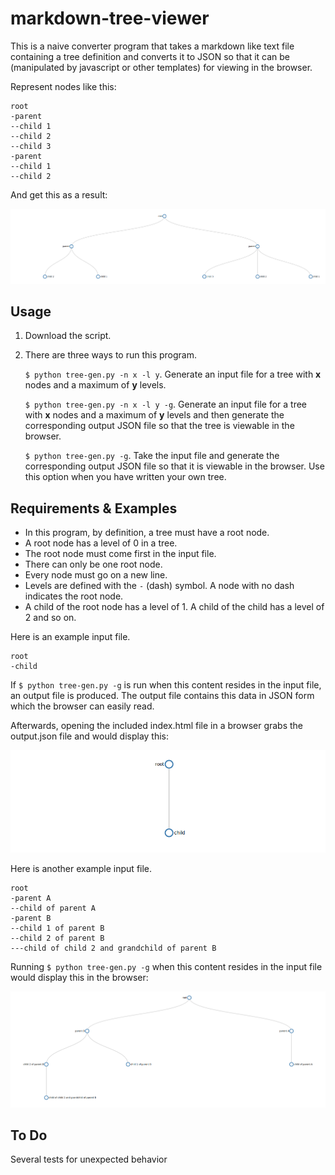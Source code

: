 # markdown-tree-viewer

This is a naive converter program that takes a markdown like text file containing a tree definition and converts it to JSON so that it can be (manipulated by javascript or other templates) for viewing in the browser.

Represent nodes like this:

```
root
-parent
--child 1
--child 2
--child 3
-parent
--child 1
--child 2

```
And get this as a result:

<img alt="A tree with a root node and one child" src="screenshots/screenshot0.png">


## Usage

1. Download the script.
2. There are three ways to run this program.

     `$ python tree-gen.py -n x -l y`.
     Generate an input file for a tree with **x** nodes and a maximum of **y** levels.
     
     `$ python tree-gen.py -n x -l y -g`.
     Generate an input file for a tree with **x** nodes and a maximum of **y** levels and then generate the corresponding output JSON file so that the tree is viewable in the browser.
     
     `$ python tree-gen.py -g`.
     Take the input file and generate the corresponding output JSON file so that it is viewable in the browser. Use this option when you have written your own tree.
     

## Requirements & Examples

* In this program, by definition, a tree must have a root node. 
* A root node has a level of 0 in a tree. 
* The root node must come first in the input file.
* There can only be one root node.
* Every node must go on a new line.
* Levels are defined with the `-` (dash) symbol. A node with no dash indicates the root node.
* A child of the root node has a level of 1. A child of the child has a level of 2 and so on.

Here is an example input file.

```
root
-child

```

If `$ python tree-gen.py -g` is run when this content resides in the input file, an output file is produced. The output file contains this data in JSON form which the browser can easily read.

Afterwards, opening the included index.html file in a browser grabs the output.json file and would display this:

<img alt="A tree with a root node and one child" src="screenshots/screenshot1.png">


Here is another example input file.

```
root
-parent A
--child of parent A
-parent B
--child 1 of parent B
--child 2 of parent B
---child of child 2 and grandchild of parent B

```

Running `$ python tree-gen.py -g` when this content resides in the input file would display this in the browser:

<img alt="A tree with multiple nodes" src="screenshots/screenshot2.png">


## To Do

Several tests for unexpected behavior

